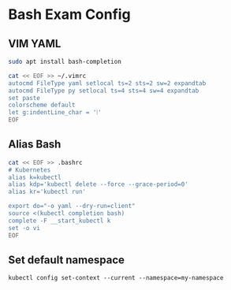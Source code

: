 # Bash Exam Config

## VIM YAML

```bash
sudo apt install bash-completion
```

```bash
cat << EOF >> ~/.vimrc
autocmd FileType yaml setlocal ts=2 sts=2 sw=2 expandtab
autocmd FileType py setlocal ts=4 sts=4 sw=4 expandtab
set paste
colorscheme default
let g:indentLine_char = '⦙'
EOF
```

## Alias Bash

```bash
cat << EOF >> .bashrc
# Kubernetes
alias k=kubectl
alias kdp='kubectl delete --force --grace-period=0'
alias kr='kubectl run'

export do="-o yaml --dry-run=client"
source <(kubectl completion bash)
complete -F __start_kubectl k
set -o vi
EOF
```

## Set default namespace

```
kubectl config set-context --current --namespace=my-namespace
```
